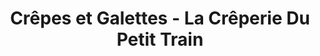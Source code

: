 ---
title: "Crêpes et Galettes - La Crêperie Du Petit Train"
url: /plouharnel/crepes-et-galettes-la-creperie-du-petit-train/
shop: commodité
---